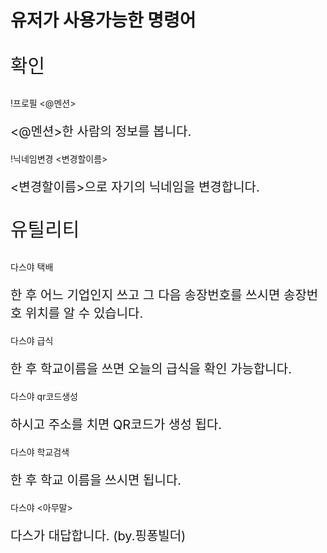 # 유저가 사용가능한 명령어
<p style="font-size: 30px">확인</p>
!프로필 <@멘션>
<p style="font-size: 20px"><@멘션>한 사람의 정보를 봅니다.</p>
!닉네임변경 <변경할이름>
<p style="font-size: 20px"><변경할이름>으로 자기의 닉네임을 변경합니다.</p>
<p style="font-size: 30px">유틸리티</p>
다스야 택배
<p style="font-size: 20px">한 후 어느 기업인지 쓰고 그 다음 송장번호를 쓰시면 송장번호 위치를 알 수 있습니다.</p>
다스야 급식
<p style="font-size: 20px">한 후 학교이름을 쓰면 오늘의 급식을 확인 가능합니다.</p>
다스야 qr코드생성
<p style="font-size: 20px">하시고 주소를 치면 QR코드가 생성 됩다.</p>
다스야 학교검색
<p style="font-size: 20px">한 후 학교 이름을 쓰시면 됩니다.</p>
다스야 <아무말>
<p style="font-size: 20px">다스가 대답합니다. (by.핑퐁빌더)</p>
